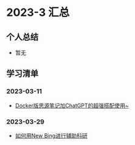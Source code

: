 # 2023-3 汇总
## 个人总结
* 暂无

## 学习清单
### 2023-03-11
* [Docker版思源笔记加ChatGPT的超强搭配使用~](./2023-03-11/Docker版思源笔记加ChatGPT的超强搭配使用~.md)

### 2023-03-29
* [如何用New Bing进行辅助科研](./2023-03-29/%E5%A6%82%E4%BD%95%E7%94%A8New%20Bing%E8%BF%9B%E8%A1%8C%E8%BE%85%E5%8A%A9%E7%A7%91%E7%A0%94.md)
